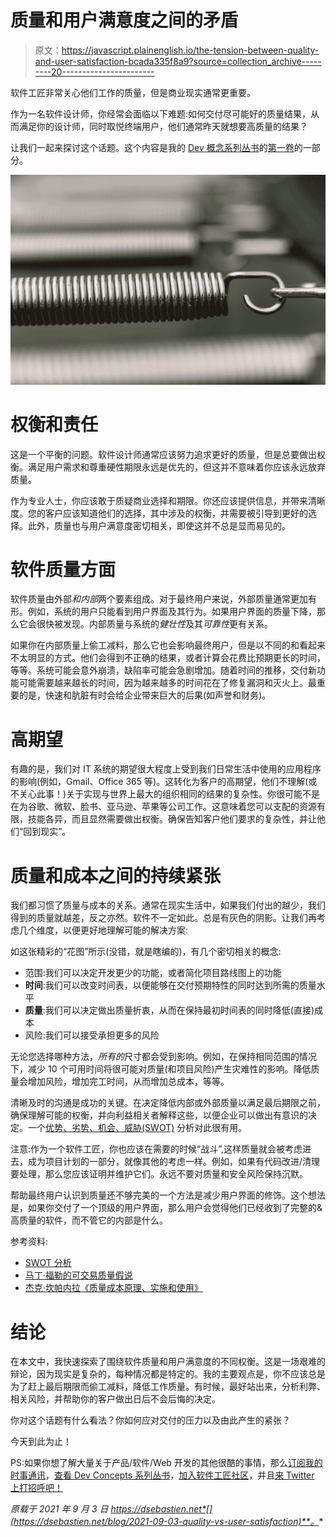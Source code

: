 # 质量和用户满意度之间的矛盾

> 原文：<https://javascript.plainenglish.io/the-tension-between-quality-and-user-satisfaction-bcada335f8a9?source=collection_archive---------20----------------------->

软件工匠非常关心他们工作的质量，但是商业现实通常更重要。

作为一名软件设计师，你经常会面临以下难题:如何交付尽可能好的质量结果，从而满足你的设计师，同时取悦终端用户，他们通常昨天就想要高质量的结果？

让我们一起来探讨这个话题。这个内容是我的 [Dev 概念系列丛书](https://dev-concepts.dev)的[第一卷](https://gum.co/DevConcepts-Part-01-SoftwareCraft)的一部分。

![](img/4ac3391db98ad09bb16a48c48f730231.png)

# 权衡和责任

这是一个平衡的问题。软件设计师通常应该努力追求更好的质量，但是总要做出权衡。满足用户需求和尊重硬性期限永远是优先的，但这并不意味着你应该永远放弃质量。

作为专业人士，你应该敢于质疑商业选择和期限。你还应该提供信息，并带来清晰度。您的客户应该知道他们的选择，其中涉及的权衡，并需要被引导到更好的选择。此外，质量也与用户满意度密切相关，即使这并不总是显而易见的。

# 软件质量方面

软件质量由外部*和内部*两个要素组成。对于最终用户来说，外部质量通常更加有形。例如，系统的用户只能看到用户界面及其行为。如果用户界面的质量下降，那么它会很快被发现。内部质量与系统的*健壮性*及其*可靠性*更有关系。

如果你在内部质量上偷工减料，那么它也会影响最终用户，但是以不同的和看起来不太明显的方式。他们会得到不正确的结果，或者计算会花费比预期更长的时间，等等。系统可能会意外崩溃，缺陷率可能会急剧增加。随着时间的推移，交付新功能可能需要越来越长的时间，因为越来越多的时间花在了修复漏洞和灭火上。最重要的是，快速和肮脏有时会给企业带来巨大的后果(如声誉和财务)。

# 高期望

有趣的是，我们对 IT 系统的期望很大程度上受到我们日常生活中使用的应用程序的影响(例如，Gmail、Office 365 等)。这转化为客户的高期望，他们不理解(或不关心此事！)关于实现与世界上最大的组织相同的结果的复杂性。你很可能不是在为谷歌、微软、脸书、亚马逊、苹果等公司工作。这意味着您可以支配的资源有限，技能各异，而且显然需要做出权衡。确保告知客户他们要求的复杂性，并让他们“回到现实”。

# 质量和成本之间的持续紧张

我们都习惯了质量与成本的关系。通常在现实生活中，如果我们付出的越少，我们得到的质量就越差，反之亦然。软件不一定如此。总是有灰色的阴影。让我们再考虑几个维度，以便更好地理解可能的解决方案:

如这张精彩的“花图”所示(没错，就是瞎编的)，有几个密切相关的概念:

*   范围:我们可以决定开发更少的功能，或者简化项目路线图上的功能
*   **时间**:我们可以改变时间表，以便能够在交付预期特性的同时达到所需的质量水平
*   **质量**:我们可以决定做出质量折衷，从而在保持最初时间表的同时降低(直接)成本
*   风险:我们可以接受承担更多的风险

无论您选择哪种方法，*所有的*尺寸都会受到影响。例如，在保持相同范围的情况下，减少 10 个可用时间将很可能对质量(和项目风险)产生灾难性的影响。降低质量会增加风险，增加完工时间，从而增加总成本，等等。

清晰及时的沟通是成功的关键。在决定降低内部或外部质量以满足最后期限之前，确保理解可能的权衡，并向利益相关者解释这些，以便企业可以做出有意识的决定。一个[优势、劣势、机会、威胁(SWOT)](https://en.wikipedia.org/wiki/SWOT_analysis) 分析对此很有用。

注意:作为一个软件工匠，你也应该在需要的时候“战斗”,这样质量就会被考虑进去，成为项目计划的一部分，就像其他的考虑一样。例如，如果有代码改进/清理要处理，那么您应该证明并维护它们。永远不要对质量和安全风险保持沉默。

帮助最终用户认识到质量还不够完美的一个方法是减少用户界面的修饰。这个想法是，如果你交付了一个顶级的用户界面，那么用户会觉得他们已经收到了完整的&高质量的软件，而不管它的内部是什么。

参考资料:

*   [SWOT 分析](https://en.wikipedia.org/wiki/SWOT_analysis)
*   [马丁·福勒的可交易质量假说](https://www.martinfowler.com/bliki/TradableQualityHypothesis.html)
*   [杰克·坎帕内拉《质量成本原理、实施和使用》](https://www.amazon.com/Principles-Quality-Costs-Implementation-Use/dp/087389443X?tag=dsebastien00-20)

# 结论

在本文中，我快速探索了围绕软件质量和用户满意度的不同权衡。这是一场艰难的辩论，因为现实是复杂的，每种情况都是特定的。我的主要观点是，你不应该总是为了赶上最后期限而偷工减料，降低工作质量。有时候，最好站出来，分析利弊、相关风险，并帮助你的客户做出日后不会后悔的决定。

你对这个话题有什么看法？你如何应对交付的压力以及由此产生的紧张？

今天到此为止！

PS:如果你想了解大量关于产品/软件/Web 开发的其他很酷的事情，那么[订阅我的时事通讯](https://dsebastien.net/news)，[查看 Dev Concepts 系列丛书](https://dev-concepts.dev)，[加入软件工匠社区](https://join.slack.com/t/softwarecrafterstalk/shared_invite/zt-umgx3v06-4rtJ20PXz867GTPzCk1zeQ)，并且[来 Twitter 上打招呼吧！](https://twitter.com/dSebastien)

*原载于 2021 年 9 月 3 日 https://dsebastien.net*[](https://dsebastien.net/blog/2021-09-03-quality-vs-user-satisfaction)**。**